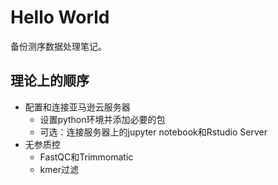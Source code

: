 # Hello World
备份测序数据处理笔记。  

## 理论上的顺序
* 配置和连接亚马逊云服务器
  * 设置python环境并添加必要的包
  * 可选：连接服务器上的jupyter notebook和Rstudio Server
* 无参质控
  * FastQC和Trimmomatic
  * kmer过滤

